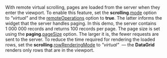 With remote virtual scrolling, pages are loaded from the server when they enter the viewport. To&nbsp;enable this feature, set the **scrolling**.[mode](/Documentation/ApiReference/UI_Widgets/dxDataGrid/Configuration/scrolling/#mode) option to&nbsp;*"virtual"* and the [remoteOperations](/Documentation/ApiReference/UI_Widgets/dxDataGrid/Configuration/remoteOperations/) option to&nbsp;**true**. The latter informs the widget that the server handles paging. In&nbsp;this demo, the server contains 1&nbsp;000&nbsp;000 records and returns 100 records per page. The page size is&nbsp;set using the **paging**.[pageSize](/Documentation/ApiReference/UI_Widgets/dxDataGrid/Configuration/paging/#pageSize) option. The larger it&nbsp;is, the fewer requests are sent to&nbsp;the server. To&nbsp;reduce the time required for rendering the loaded rows, set the **scrolling**.[rowRenderingMode](/Documentation/ApiReference/UI_Widgets/dxDataGrid/Configuration/scrolling/#rowRenderingMode) to&nbsp;*"virtual"* &nbsp;&mdash; the **DataGrid** renders only rows that are in&nbsp;the viewport.